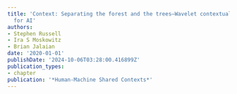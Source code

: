 ```yaml
---
title: 'Context: Separating the forest and the trees—Wavelet contextual conditioning
  for AI'
authors:
- Stephen Russell
- Ira S Moskowitz
- Brian Jalaian
date: '2020-01-01'
publishDate: '2024-10-06T03:28:00.416899Z'
publication_types:
- chapter
publication: '*Human-Machine Shared Contexts*'
---
```

